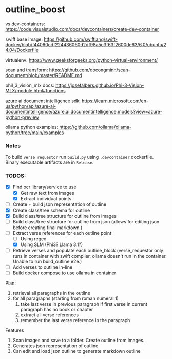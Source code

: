 # outline_boost

vs dev-containers: https://code.visualstudio.com/docs/devcontainers/create-dev-container

swift base image: https://github.com/swiftlang/swift-docker/blob/f44060cdf224436060d2df98a5c3f63f2600de63/6.0/ubuntu/24.04/Dockerfile

virtualenv: https://www.geeksforgeeks.org/python-virtual-environment/

scan and transform: https://github.com/docongminh/scan-document/blob/master/README.md

phil_3_vision_mlx docs: https://josefalbers.github.io/Phi-3-Vision-MLX/module.html#functions

azure ai document intelligence sdk: https://learn.microsoft.com/en-us/python/api/azure-ai-documentintelligence/azure.ai.documentintelligence.models?view=azure-python-preview

ollama python examples: https://github.com/ollama/ollama-python/tree/main/examples


### Notes
To build `verse requestor` run `build.py` using `.devcontainer` dockerfile. Binary executable artifacts are in `Release`.


### TODOS:
- [X] Find ocr library/service to use
    - [X] Get raw text from images
    - [X] Extract individual points
- [ ] Create + build json representation of outline
- [X] Create class/tree schema for outline
- [X] Build class/tree structure for outline from images
- [ ] Build class/tree structure for outline from json (allows for editing json before creating final markdown.)
- [ ] Extract verse references for each outline point
    - [ ] Using regex
    - [X] Using SLM (Phi3? Llama 3.1?)
- [ ] Retrieve verses and populate each outline_block (verse_requestor only runs in container with swift compiler, ollama doesn't run in the container. Unable to run build_outline e2e.)
- [ ] Add verses to outline in-line
- [ ] Build docker compose to use ollama in container

Plan:
1. retrieval all paragraphs in the outline
2. for all paragraphs (starting from roman numeral 1)
    1. take last verse in previous paragraph if first verse in current paragraph has no book or chapter
    2. extract all verse references
    3. remember the last verse reference in the paragraph


Features
1. Scan images and save to a folder. Create outline from images.
2. Generates json representation of outline
3. Can edit and load json outline to generate markdown outline